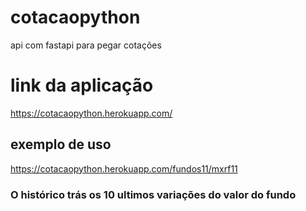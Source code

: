 # cotacaopython
api com fastapi para pegar cotações

# link da aplicação
https://cotacaopython.herokuapp.com/

## exemplo de uso
https://cotacaopython.herokuapp.com/fundos11/mxrf11

### O histórico trás os 10 ultimos variações do valor do fundo